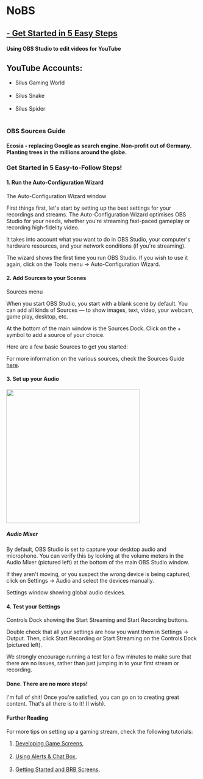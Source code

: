 <h1>NoBS</h1>

<h2><a href="https://obsproject.com/help"> - Get Started in 5 Easy Steps</a></h2>

<h4>Using OBS Studio to edit videos for YouTube</h4>

<h2>YouTube Accounts:</h2>

<ul>
  <li>Silus Gaming World</li>&nbsp;&#13;
  <li>Silus Snake</li>&nbsp;&#13;&#13;
  <li>Silus Spider</li>&nbsp;&#13;&#13;
  <li)Silus Squad Members</li>&nbsp;&#13;&#13;
</ul>

<h3>OBS Sources Guide</h3>

<h4>Ecosia - replacing Google as search engine.  Non-profit out of Germany.  Planting trees in the millions around the globe.</h4>

<h3>Get Started in 5 Easy-to-Follow Steps!</h3>

<h4>1. Run the Auto-Configuration Wizard</h4>

<p>The Auto-Configuration Wizard window</p>

<p>First things first, let's start by setting up the best settings for your recordings and streams. The Auto-Configuration Wizard optimises OBS Studio for your needs, whether you're streaming fast-paced gameplay or recording high-fidelity video.</p>

<p>It takes into account what you want to do in OBS Studio, your computer's hardware resources, and your network conditions (if you're streaming).</p>

<p>The wizard shows the first time you run OBS Studio. If you wish to use it again, click on the Tools menu → Auto-Configuration Wizard.</p>

<h4>2. Add Sources to your Scenes</h4>
<p>Sources menu</p>

<p>When you start OBS Studio, you start with a blank scene by default. You can add all kinds of Sources — to show images, text, video, your webcam, game play, desktop, etc.</p>

<p>At the bottom of the main window is the Sources Dock. Click on the + symbol to add a source of your choice.</p>
<p>Here are a few basic Sources to get you started:</p>

<p>For more information on the various sources, check the Sources Guide <a href="https://obsproject.com/kb/sources-guide" target="_blank" rel="noopener noreferrer">here</a>.</p>

<h4>3. Set up your Audio</h4>

<img src="https://user-images.githubusercontent.com/41387907/226399057-cc6973a9-cb4c-4200-a93e-b519eb1f3e45.png" width="350" />

<h5>Audio Mixer</h5>
<p>By default, OBS Studio is set to capture your desktop audio and microphone. You can verify this by looking at the volume meters in the Audio Mixer (pictured left) at the bottom of the main OBS Studio window.</p>

<p>If they aren't moving, or you suspect the wrong device is being captured, click on Settings → Audio and select the devices manually.</p>

<p>Settings window showing global audio devices.</p>

<h4>4. Test your Settings</h4>

<p>Controls Dock showing the Start Streaming and Start Recording buttons.</p>

<p>Double check that all your settings are how you want them in Settings → Output. Then, click Start Recording or Start Streaming on the Controls Dock (pictured left).</p>

<p>We strongly encourage running a test for a few minutes to make sure that there are no issues, rather than just jumping in to your first stream or recording.</p>

<h4>Done. There are no more steps!</h4>

<p>I'm full of shit!  Once you're satisfied, you can go on to creating great content. That's all there is to it!  (I wish).</p>

<h4>Further Reading</h4>

<p>For more tips on setting up a gaming stream, check the following tutorials:</p>
<ol>
  <li><a href="https://obsproject.com/kb/stream-tutorial-1-game" target="_blank" rel="nooperner norerrer">Developing Game Screens</a>,</li>&nbsp;&#13;
  <li><a href="https://obsproject.com/kb/stream-tutorial-2-alerts" target="_blank" rel="noopener noreferrer">Using Alerts & Chat Box</a>,</li>&nbsp;&#13;
  <li><a href="https://twitchoverlay.com/downloads/category/free-downloads/free-stream-screens/" target="_blank" rel="noopener noreferrer">Getting Started and BRB Screens</a>.</li>&nbsp;&#13;
</ul>
